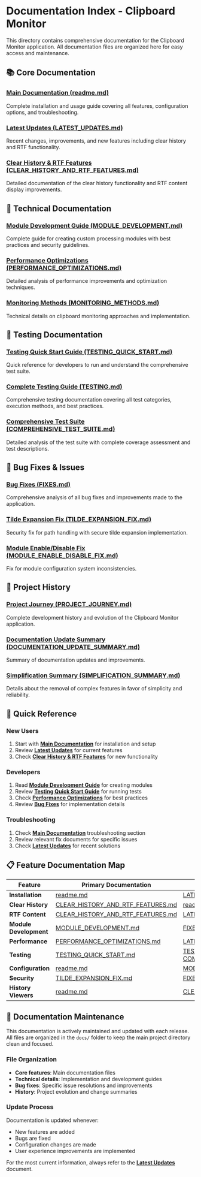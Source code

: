 # Documentation Index - Clipboard Monitor

This directory contains comprehensive documentation for the Clipboard Monitor application. All documentation files are organized here for easy access and maintenance.

## 📚 **Core Documentation**

### **[Main Documentation (readme.md)](readme.md)**
Complete installation and usage guide covering all features, configuration options, and troubleshooting.

### **[Latest Updates (LATEST_UPDATES.md)](LATEST_UPDATES.md)**
Recent changes, improvements, and new features including clear history and RTF functionality.

### **[Clear History & RTF Features (CLEAR_HISTORY_AND_RTF_FEATURES.md)](CLEAR_HISTORY_AND_RTF_FEATURES.md)**
Detailed documentation of the clear history functionality and RTF content display improvements.

## 🔧 **Technical Documentation**

### **[Module Development Guide (MODULE_DEVELOPMENT.md)](MODULE_DEVELOPMENT.md)**
Complete guide for creating custom processing modules with best practices and security guidelines.

### **[Performance Optimizations (PERFORMANCE_OPTIMIZATIONS.md)](PERFORMANCE_OPTIMIZATIONS.md)**
Detailed analysis of performance improvements and optimization techniques.

### **[Monitoring Methods (MONITORING_METHODS.md)](MONITORING_METHODS.md)**
Technical details on clipboard monitoring approaches and implementation.

## 🧪 **Testing Documentation**

### **[Testing Quick Start Guide (TESTING_QUICK_START.md)](TESTING_QUICK_START.md)**
Quick reference for developers to run and understand the comprehensive test suite.

### **[Complete Testing Guide (TESTING.md)](TESTING.md)**
Comprehensive testing documentation covering all test categories, execution methods, and best practices.

### **[Comprehensive Test Suite (COMPREHENSIVE_TEST_SUITE.md)](COMPREHENSIVE_TEST_SUITE.md)**
Detailed analysis of the test suite with complete coverage assessment and test descriptions.

## 🐛 **Bug Fixes & Issues**

### **[Bug Fixes (FIXES.md)](FIXES.md)**
Comprehensive analysis of all bug fixes and improvements made to the application.

### **[Tilde Expansion Fix (TILDE_EXPANSION_FIX.md)](TILDE_EXPANSION_FIX.md)**
Security fix for path handling with secure tilde expansion implementation.

### **[Module Enable/Disable Fix (MODULE_ENABLE_DISABLE_FIX.md)](MODULE_ENABLE_DISABLE_FIX.md)**
Fix for module configuration system inconsistencies.

## 📖 **Project History**

### **[Project Journey (PROJECT_JOURNEY.md)](PROJECT_JOURNEY.md)**
Complete development history and evolution of the Clipboard Monitor application.

### **[Documentation Update Summary (DOCUMENTATION_UPDATE_SUMMARY.md)](DOCUMENTATION_UPDATE_SUMMARY.md)**
Summary of documentation updates and improvements.

### **[Simplification Summary (SIMPLIFICATION_SUMMARY.md)](SIMPLIFICATION_SUMMARY.md)**
Details about the removal of complex features in favor of simplicity and reliability.

## 🎯 **Quick Reference**

### **New Users**
1. Start with **[Main Documentation](readme.md)** for installation and setup
2. Review **[Latest Updates](LATEST_UPDATES.md)** for current features
3. Check **[Clear History & RTF Features](CLEAR_HISTORY_AND_RTF_FEATURES.md)** for new functionality

### **Developers**
1. Read **[Module Development Guide](MODULE_DEVELOPMENT.md)** for creating modules
2. Review **[Testing Quick Start Guide](TESTING_QUICK_START.md)** for running tests
3. Check **[Performance Optimizations](PERFORMANCE_OPTIMIZATIONS.md)** for best practices
4. Review **[Bug Fixes](FIXES.md)** for implementation details

### **Troubleshooting**
1. Check **[Main Documentation](readme.md)** troubleshooting section
2. Review relevant fix documents for specific issues
3. Check **[Latest Updates](LATEST_UPDATES.md)** for recent solutions

## 📋 **Feature Documentation Map**

| Feature | Primary Documentation | Additional Resources |
|---------|----------------------|---------------------|
| **Installation** | [readme.md](readme.md) | [LATEST_UPDATES.md](LATEST_UPDATES.md) |
| **Clear History** | [CLEAR_HISTORY_AND_RTF_FEATURES.md](CLEAR_HISTORY_AND_RTF_FEATURES.md) | [readme.md](readme.md) |
| **RTF Content** | [CLEAR_HISTORY_AND_RTF_FEATURES.md](CLEAR_HISTORY_AND_RTF_FEATURES.md) | [LATEST_UPDATES.md](LATEST_UPDATES.md) |
| **Module Development** | [MODULE_DEVELOPMENT.md](MODULE_DEVELOPMENT.md) | [FIXES.md](FIXES.md) |
| **Performance** | [PERFORMANCE_OPTIMIZATIONS.md](PERFORMANCE_OPTIMIZATIONS.md) | [LATEST_UPDATES.md](LATEST_UPDATES.md) |
| **Testing** | [TESTING_QUICK_START.md](TESTING_QUICK_START.md) | [TESTING.md](TESTING.md), [COMPREHENSIVE_TEST_SUITE.md](COMPREHENSIVE_TEST_SUITE.md) |
| **Configuration** | [readme.md](readme.md) | [MODULE_ENABLE_DISABLE_FIX.md](MODULE_ENABLE_DISABLE_FIX.md) |
| **Security** | [TILDE_EXPANSION_FIX.md](TILDE_EXPANSION_FIX.md) | [FIXES.md](FIXES.md) |
| **History Viewers** | [readme.md](readme.md) | [CLEAR_HISTORY_AND_RTF_FEATURES.md](CLEAR_HISTORY_AND_RTF_FEATURES.md) |

## 🔄 **Documentation Maintenance**

This documentation is actively maintained and updated with each release. All files are organized in the `docs/` folder to keep the main project directory clean and focused.

### **File Organization**
- **Core features**: Main documentation files
- **Technical details**: Implementation and development guides  
- **Bug fixes**: Specific issue resolutions and improvements
- **History**: Project evolution and change summaries

### **Update Process**
Documentation is updated whenever:
- New features are added
- Bugs are fixed
- Configuration changes are made
- User experience improvements are implemented

For the most current information, always refer to the **[Latest Updates](LATEST_UPDATES.md)** document.
